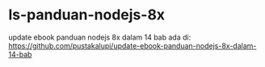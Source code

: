 # ls-panduan-nodejs-8x

update ebook panduan nodejs 8x dalam 14 bab ada di:
https://github.com/pustakalupi/update-ebook-panduan-nodejs-8x-dalam-14-bab
